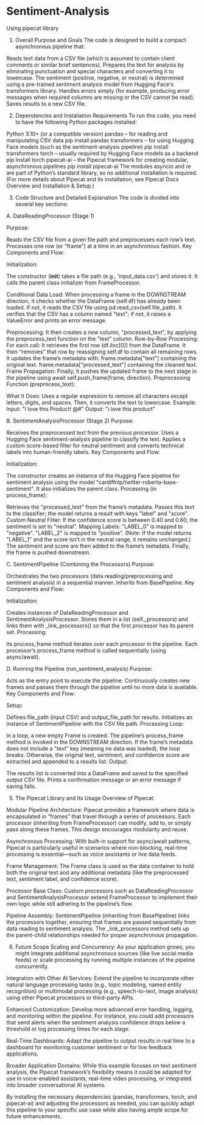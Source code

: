 # Sentiment-Analysis
Using pipecat library

1. Overall Purpose and Goals
The code is designed to build a compact asynchronous pipeline that:

Reads text data from a CSV file (which is assumed to contain client comments or similar brief sentences).
Prepares the text for analysis by eliminating punctuation and special characters and converting it to lowercase.
The sentiment (positive, negative, or neutral) is determined using a pre-trained sentiment analysis model from Hugging Face's transformers library.
Handles errors simply (for example, producing error messages when required columns are missing or the CSV cannot be read).
Saves results to a new CSV file.

2. Dependencies and Installation Requirements
To run this code, you need to have the following Python packages installed:

Python 3.10+ (or a compatible version)
pandas – for reading and manipulating CSV data
pip install pandas
transformers – for using Hugging Face models (such as the sentiment-analysis pipeline)
pip install transformers
torch – usually required by Hugging Face models as a backend
pip install torch
pipecat-ai – the Pipecat framework for creating modular, asynchronous pipelines
pip install pipecat-ai
The modules asyncio and re are part of Python’s standard library, so no additional installation is required.
(For more details about Pipecat and its installation, see Pipecat Docs Overview and Installation & Setup.)

3. Code Structure and Detailed Explanation
The code is divided into several key sections:

A. DataReadingProcessor (Stage 1)

Purpose:

Reads the CSV file from a given file path and preprocesses each row’s text.
Processes one row (or “frame”) at a time in an asynchronous fashion.
Key Components and Flow:

Initialization:

The constructor (__init__) takes a file path (e.g., 'input_data.csv') and stores it.
It calls the parent class initializer from FrameProcessor.

Conditional Data Load:
When processing a frame in the DOWNSTREAM direction, it checks whether the DataFrame (self.df) has already been loaded.
If not, it reads the CSV file using pd.read_csv(self.file_path).
It verifies that the CSV has a column named "text"; if not, it raises a ValueError and prints an error message.

Preprocessing:
It then creates a new column, "processed_text", by applying the preprocess_text function on the "text" column.
Row-by-Row Processing:
For each call:
It retrieves the first row (df.iloc[0]) from the DataFrame.
It then “removes” that row by reassigning self.df to contain all remaining rows.
It updates the frame’s metadata with:
frame.metadata["text"] containing the original text.
frame.metadata["processed_text"] containing the cleaned text.
Frame Propagation:
Finally, it pushes the updated frame to the next stage in the pipeline using await self.push_frame(frame, direction).
Preprocessing Function (preprocess_text):

What It Does:
Uses a regular expression to remove all characters except letters, digits, and spaces. Then, it converts the text to lowercase.
Example:
Input: "I love this Product! @#"
Output: "i love this product"

B. SentimentAnalysisProcessor (Stage 2)
Purpose:

Receives the preprocessed text from the previous processor.
Uses a Hugging Face sentiment-analysis pipeline to classify the text.
Applies a custom score-based filter for neutral sentiment and converts technical labels into human-friendly labels.
Key Components and Flow:

Initialization:

The constructor creates an instance of the Hugging Face pipeline for sentiment analysis using the model "cardiffnlp/twitter-roberta-base-sentiment".
It also initializes the parent class.
Processing (in process_frame):

Retrieves the "processed_text" from the frame’s metadata.
Passes this text to the classifier; the model returns a result with keys "label" and "score".
Custom Neutral Filter:
If the confidence score is between 0.40 and 0.60, the sentiment is set to "neutral".
Mapping Labels:
"LABEL_0" is mapped to "negative".
"LABEL_2" is mapped to "positive".
(Note: If the model returns "LABEL_1" and the score isn’t in the neutral range, it remains unchanged.)
The sentiment and score are then added to the frame’s metadata.
Finally, the frame is pushed downstream.

C. SentimentPipeline (Combining the Processors)
Purpose:

Orchestrates the two processors (data reading/preprocessing and sentiment analysis) in a sequential manner.
Inherits from BasePipeline.
Key Components and Flow:

Initialization:

Creates instances of DataReadingProcessor and SentimentAnalysisProcessor.
Stores them in a list (self._processors) and links them with _link_processors() so that the first processor has its parent set.
Processing:

Its process_frame method iterates over each processor in the pipeline.
Each processor’s process_frame method is called sequentially (using async/await).

D. Running the Pipeline (run_sentiment_analysis)
Purpose:

Acts as the entry point to execute the pipeline.
Continuously creates new frames and passes them through the pipeline until no more data is available.
Key Components and Flow:

Setup:

Defines file_path (input CSV) and output_file_path for results.
Initializes an instance of SentimentPipeline with the CSV file path.
Processing Loop:

In a loop, a new empty Frame is created.
The pipeline’s process_frame method is invoked in the DOWNSTREAM direction.
If the frame’s metadata does not include a "text" key (meaning no data was loaded), the loop breaks.
Otherwise, the original text, sentiment, and confidence score are extracted and appended to a results list.
Output:

The results list is converted into a DataFrame and saved to the specified output CSV file.
Prints a confirmation message or an error message if saving fails.


5. The Pipecat Library and Its Usage
Overview of Pipecat:

Modular Pipeline Architecture:
Pipecat provides a framework where data is encapsulated in “frames” that travel through a series of processors. Each processor (inheriting from FrameProcessor) can modify, add to, or simply pass along these frames. This design encourages modularity and reuse.

Asynchronous Processing:
With built-in support for async/await patterns, Pipecat is particularly useful in scenarios where non-blocking, real-time processing is essential—such as voice assistants or live data feeds.

Frame Management:
The Frame class is used as the data container to hold both the original text and any additional metadata (like the preprocessed text, sentiment label, and confidence score).

Processor Base Class:
Custom processors such as DataReadingProcessor and SentimentAnalysisProcessor extend FrameProcessor to implement their own logic while still adhering to the pipeline’s flow.

Pipeline Assembly:
SentimentPipeline (inheriting from BasePipeline) links the processors together, ensuring that frames are passed sequentially from data reading to sentiment analysis. The _link_processors method sets up the parent-child relationships needed for proper asynchronous propagation.


6. Future Scope
Scaling and Concurrency:
As your application grows, you might integrate additional asynchronous sources (like live social media feeds) or scale processing by running multiple instances of the pipeline concurrently.

Integration with Other AI Services:
Extend the pipeline to incorporate other natural language processing tasks (e.g., topic modeling, named entity recognition) or multimodal processing (e.g., speech-to-text, image analysis) using other Pipecat processors or third-party APIs.

Enhanced Customization:
Develop more advanced error handling, logging, and monitoring within the pipeline. For instance, you could add processors that send alerts when the sentiment analysis confidence drops below a threshold or log processing times for each stage.

Real-Time Dashboards:
Adapt the pipeline to output results in real time to a dashboard for monitoring customer sentiment or for live feedback applications.

Broader Application Domains:
While this example focuses on text sentiment analysis, the Pipecat framework’s flexibility means it could be adapted for use in voice-enabled assistants, real-time video processing, or integrated into broader conversational AI systems.

By installing the necessary dependencies (pandas, transformers, torch, and pipecat-ai) and adjusting the processors as needed, you can quickly adapt this pipeline to your specific use case while also having ample scope for future enhancements.
